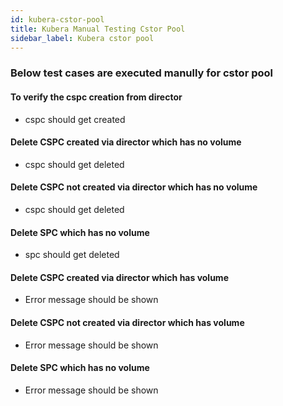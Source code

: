 ```yaml
---
id: kubera-cstor-pool
title: Kubera Manual Testing Cstor Pool 
sidebar_label: Kubera cstor pool 
---
```


### Below test cases are executed manully for cstor pool


#### To verify the cspc creation from director 
- cspc should get created 

#### Delete CSPC created via director which has no volume 
- cspc should get deleted 

#### Delete CSPC not created via director which has no volume 
- cspc should get deleted 

#### Delete SPC which has no volume
- spc should get deleted 

#### Delete CSPC created via director which has volume
- Error message should be shown

#### Delete CSPC not created via director which has volume
- Error message should be shown

#### Delete SPC which has no volume
- Error message should be shown
